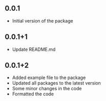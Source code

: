 ## 0.0.1

- Initial version of the package

## 0.0.1+1

- Update README.md

## 0.0.1+2

- Added example file to the package
- Updated all packages to the latest version
- Some minor changes in the code
- Formatted the code